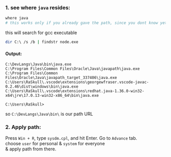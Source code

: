 ### 1. see where `java` resides:  
```bash
where java
# this works only if you already gave the path, since you dont know yet skip this command  
```  
this will search for gcc executable  
```bash
dir C:\ /s /b | findstr node.exe
```  
#### Output:  
```vbnet
C:\DevLangs\Java\bin\java.exe
C:\Program Files\Common Files\Oracle\Java\javapath\java.exe
C:\Program Files\Common Files\Oracle\Java\javapath_target_337406\java.exe
C:\Users\RaSkull\.vscode\extensions\georgewfraser.vscode-javac-0.2.46\dist\windows\bin\java.exe
C:\Users\RaSkull\.vscode\extensions\redhat.java-1.36.0-win32-x64\jre\17.0.13-win32-x86_64\bin\java.exe

C:\Users\RaSkull>
```  
so `C:\DevLangs\Java\bin\` is our path URL  


### 2. Apply path:  
Press `Win + R`, type `sysdm.cpl`, and hit Enter. 
Go to `Advance` tab.  
choose `user` for personal & `system` for everyone  
& apply path from there.  